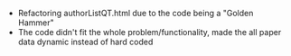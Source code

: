 - Refactoring authorListQT.html due to the code being a "Golden Hammer"
- The code didn't fit the whole problem/functionality, made the all paper data dynamic instead of hard coded
